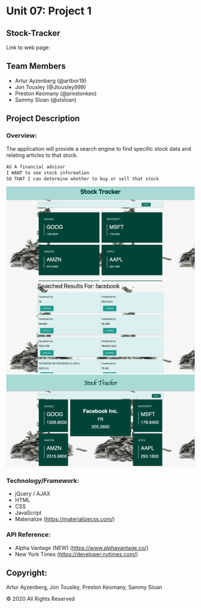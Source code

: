 # Unit 07: Project 1

## Stock-Tracker
Link to web page: 

## Team Members
* Artur Ayzenberg (@artbor19)
* Jon Tousley (@Jtousley999)
* Preston Keomany (@prestonkeo)
* Sammy Sloan (@slsloan)

## Project Description

### Overview:
 The application will provide a search engine to find specific stock data and relating articles to that stock.

```
AS A financial advisor
I WANT to see stock information
SO THAT I can determine whether to buy or sell that stock
```

![main page of stock tracker](./Assets/main-page.png)
![searched results](./Assets/search-results.png)
![results of the search](./Assets/stock-search-page.png)

### Technology/Framework:

* jQuery / AJAX
* HTML
* CSS
* JavaScript
* Materialize (https://materializecss.com/)

### API Reference: 
* Alpha Vantage (NEW) (https://www.alphavantage.co/)
* New York Times (https://developer.nytimes.com/)

## Copyright:

Artur Ayzenberg, Jon Tousley, Preston Keomany, Sammy Sloan

© 2020 All Rights Reserved